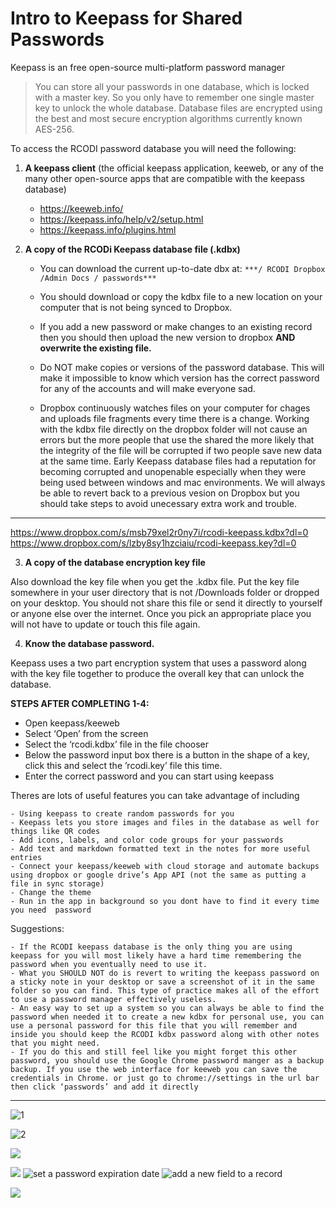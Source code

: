 # Intro to Keepass for Shared Passwords

Keepass is an free open-source multi-platform password manager



> You can store all your passwords in one database, which is locked with a master key. So you only have to remember one single master key to unlock the whole database. Database files are encrypted using the best and most secure encryption algorithms currently known AES-256.

To access the RCODI password database you will need the following:

1. **A keepass client** (the official keepass application, keeweb, or any of the many other open-source apps that are compatible with the keepass database)
    - https://keeweb.info/ 
    - https://keepass.info/help/v2/setup.html
    - https://keepass.info/plugins.html
    
2. **A copy of the RCODi Keepass database file (.kdbx)** 
    - You can download the current up-to-date dbx at:
             `***/ RCODI Dropbox /Admin Docs / passwords***` 
            
    - You should download or copy the kdbx file to a new location on your computer that is not being synced to Dropbox.
    - If you add a new password or make changes to an existing record then you should then upload the new version to dropbox **AND overwrite the existing file.** 
    - Do NOT make copies or versions of the password database. This will make it impossible to know which version has the correct password for any of the accounts and will make everyone sad.
    - Dropbox continuously watches files on your computer for chages and uploads file fragments every time there is a change. Working with the kdbx file directly on the dropbox folder will not cause an errors but the more people that use the shared the more likely that the integrity of the file will be corrupted if two people save new data at the same time. Early  Keepass database files had a reputation for becoming corrupted and unopenable especially when they were being used between windows and mac environments. We will always be able to revert back to a previous vesion on Dropbox but you should take steps to avoid unecessary extra work and trouble.
----------
https://www.dropbox.com/s/msb79xel2r0ny7i/rcodi-keepass.kdbx?dl=0
https://www.dropbox.com/s/lzby8sy1hzciaiu/rcodi-keepass.key?dl=0

3. **A copy  of the database encryption key file**

Also download the key file when you get the .kdbx file. Put the key file somewhere in your user directory that is not /Downloads folder or dropped on your desktop. You should not share this file or send it directly to yourself or anyone else over the internet.  Once you pick an appropriate place you will not have to update or touch this file again. 

4. **Know the database password.** 

Keepass uses a two part encryption system that uses a password along with the key file together to produce the overall key that can unlock the database. 

**STEPS AFTER COMPLETING 1-4:**

- Open keepass/keeweb 
- Select ‘Open’ from the screen 
- Select the ‘rcodi.kdbx’ file in the file chooser
- Below the password input box there is a button in the shape of a key, click this and select the ’rcodi.key’ file this time.
- Enter the correct password and you can start using keepass

Theres are lots of useful features you can take advantage of including

    - Using keepass to create random passwords for you
    - Keepass lets you store images and files in the database as well for things like QR codes
    - Add icons, labels, and color code groups for your passwords
    - Add text and markdown formatted text in the notes for more useful entries
    - Connect your keepass/keeweb with cloud storage and automate backups using dropbox or google drive’s App API (not the same as putting a file in sync storage)
    - Change the theme
    - Run in the app in background so you dont have to find it every time you need  password

Suggestions:

    - If the RCODI keepass database is the only thing you are using keepass for you will most likely have a hard time remembering the password when you eventually need to use it. 
    - What you SHOULD NOT do is revert to writing the keepass password on a sticky note in your desktop or save a screenshot of it in the same folder so you can find. This type of practice makes all of the effort to use a password manager effectively useless.  
    - An easy way to set up a system so you can always be able to find the password when needed it to create a new kdbx for personal use, you can use a personal password for this file that you will remember and inside you should keep the RCODI kdbx password along with other notes that you might need. 
    - If you do this and still feel like you might forget this other password, you should use the Google Chrome password manger as a backup backup. If you use the web interface for keeweb you can save the credentials in Chrome. or just go to chrome://settings in the url bar then click ‘passwords’ and add it directly
    
----------


![1](https://paper-attachments.dropbox.com/s_96950934E8BFEA3E0FAFAD81101EFCA8CAD936B917733F3F98B261B756E50701_1586560872339_Screenshot+from+2020-04-10+17-24-48.png)

![2](https://paper-attachments.dropbox.com/s_96950934E8BFEA3E0FAFAD81101EFCA8CAD936B917733F3F98B261B756E50701_1586560872344_Screenshot+from+2020-04-10+17-28-15.png)

![](https://paper-attachments.dropbox.com/s_96950934E8BFEA3E0FAFAD81101EFCA8CAD936B917733F3F98B261B756E50701_1586560872357_Screenshot+from+2020-04-10+17-29-11.png)

![](https://paper-attachments.dropbox.com/s_96950934E8BFEA3E0FAFAD81101EFCA8CAD936B917733F3F98B261B756E50701_1586560872363_Screenshot+from+2020-04-10+17-29-34.png)
![set a password expiration date](https://paper-attachments.dropbox.com/s_96950934E8BFEA3E0FAFAD81101EFCA8CAD936B917733F3F98B261B756E50701_1586560872369_Screenshot+from+2020-04-10+17-29-44.png)
![add a new field to a record](https://paper-attachments.dropbox.com/s_96950934E8BFEA3E0FAFAD81101EFCA8CAD936B917733F3F98B261B756E50701_1586560872375_Screenshot+from+2020-04-10+17-29-55.png)

![](https://paper-attachments.dropbox.com/s_96950934E8BFEA3E0FAFAD81101EFCA8CAD936B917733F3F98B261B756E50701_1586560872381_Screenshot+from+2020-04-10+17-30-55.png)


